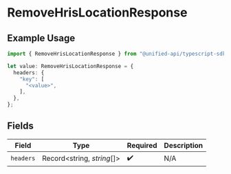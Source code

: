 # RemoveHrisLocationResponse

## Example Usage

```typescript
import { RemoveHrisLocationResponse } from "@unified-api/typescript-sdk/sdk/models/operations";

let value: RemoveHrisLocationResponse = {
  headers: {
    "key": [
      "<value>",
    ],
  },
};
```

## Fields

| Field                      | Type                       | Required                   | Description                |
| -------------------------- | -------------------------- | -------------------------- | -------------------------- |
| `headers`                  | Record<string, *string*[]> | :heavy_check_mark:         | N/A                        |